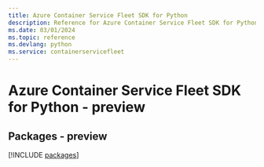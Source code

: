 ```yaml
---
title: Azure Container Service Fleet SDK for Python
description: Reference for Azure Container Service Fleet SDK for Python
ms.date: 03/01/2024
ms.topic: reference
ms.devlang: python
ms.service: containerservicefleet
---
```

# Azure Container Service Fleet SDK for Python - preview
## Packages - preview
[!INCLUDE [packages](container-service-fleet-index.md)]